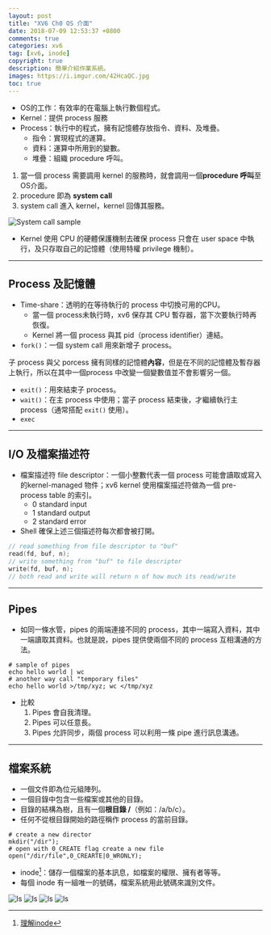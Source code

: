 ```yaml
---
layout: post
title: "XV6 Ch0 OS 介面"
date: 2018-07-09 12:53:37 +0800
comments: true
categories: xv6
tag: [xv6, inode]
copyright: true
description: 簡單介紹作業系統。
images: https://i.imgur.com/42HcaQC.jpg
toc: true
---
```

- OS的工作：有效率的在電腦上執行數個程式。
- Kernel：提供 process 服務
- Process：執行中的程式，擁有記憶體存放指令、資料、及堆疊。
    - 指令：實現程式的運算。
    - 資料：運算中所用到的變數。
    - 堆疊：組織 procedure 呼叫。
 
<!-- more -->   

1. 當一個 process 需要調用 kernel 的服務時，就會調用一個**procedure 呼叫**至OS介面。
2. procedure 即為 **system call**
3. system call 進入 kernel，kernel 回傳其服務。

![System call sample](https://i.imgur.com/42HcaQC.jpg "A kernel and two user processes.") 
- Kernel 使用 CPU 的硬體保護機制去確保 process 只會在 user space 中執行，及只存取自己的記憶體（使用特權 privilege 機制）。



---
## Process 及記憶體
- Time-share：透明的在等待執行的 process 中切換可用的CPU。
    - 當一個 process未執行時，xv6 保存其 CPU 暫存器，當下次要執行時再恢復。
    - Kernel 將一個 process 與其 pid（process identifier）連結。
- `fork()`：一個 system call 用來新增子 process。

子 process 與父 porcess 擁有同樣的記憶體**內容**，但是在不同的記憶體及暫存器上執行，所以在其中一個process 中改變一個變數值並不會影響另一個。


- `exit()`：用來結束子 process。
- `wait()`：在主 process 中使用；當子 process 結束後，才繼續執行主 process（通常搭配 `exit()` 使用）。
- `exec`

---
## I/O 及檔案描述符
- 檔案描述符 file descriptor：一個小整數代表一個 process 可能會讀取或寫入的kernel-managed 物件；xv6 kernel 使用檔案描述符做為一個 pre-process table 的索引。
    - 0 standard input
    - 1 standard output
    - 2 standard error
- Shell 確保上述三個描述符每次都會被打開。

```c
// read something from file descriptor to "buf"
read(fd, buf, n);
// write something from "buf" to file descriptor
write(fd, buf, n);
// both read and write will return n of how much its read/write
```

---
## Pipes
- 如同一條水管，pipes 的兩端連接不同的 process，其中一端寫入資料，其中一端讀取其資料。也就是說，pipes 提供使兩個不同的 process 互相溝通的方法。

```shell
# sample of pipes
echo hello world | wc
# another way call "temporary files"
echo hello world >/tmp/xyz; wc </tmp/xyz
```
- 比較
    1. Pipes 會自我清理。
    2. Pipes 可以任意長。
    3. Pipes 允許同步，兩個 process 可以利用一條 pipe 進行訊息溝通。

--- 
## 檔案系統
- 一個文件即為位元組陣列。
- 一個目錄中包含一些檔案或其他的目錄。
- 目錄的結構為樹，且有一個**根目錄 /**（例如：/a/b/c）。
- 任何不從根目錄開始的路徑稱作 process 的當前目錄。

```shell
# create a new director
mkdir("/dir");
# open with 0_CREATE flag create a new file
open("/dir/file",0_CREARTE|0_WRONLY);
```
- inode[^1]：儲存一個檔案的基本訊息，如檔案的權限、擁有者等等。
- 每個 inode 有一組唯一的號碼，檔案系統用此號碼來識別文件。

![ls](https://i.imgur.com/WTUp7vy.jpg "show inode number (files)")
![ls](https://i.imgur.com/J5JQO76.jpg "show inode number (dir)")
![ls](https://i.imgur.com/0LpmUyj.jpg "show files detail")
![ls](https://i.imgur.com/XNapqpl.jpg "show dir detail")

[^1]:[理解inode](http://www.ruanyifeng.com/blog/2011/12/inode.html?utm_source=tool.lu)